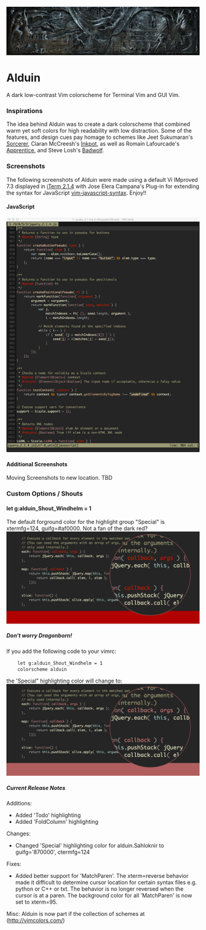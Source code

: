 ![Screenshot Alduin](Screenshots/alduin.jpg)

# Alduin #

A dark low-contrast Vim colorscheme for Terminal Vim and GUI Vim. 

### Inspirations ###

The idea behind Alduin was to create a dark colorscheme that combined warm yet soft colors for high readability with low distraction. Some of the features, and design cues pay homage to schemes like Jeet Sukumaran's [Sorcerer](http://jeetworks.org/sorcerer/), Ciaran McCreesh's [Inkpot](https://github.com/ciaranm/inkpot), as well as Romain Lafourcade's [Apprentice](https://github.com/romainl/Apprentice), and Steve Losh's [Badwolf](https://github.com/sjl/badwolf).

### Screenshots ###

The following screenshots of Alduin were made using a default Vi IMproved 7.3 displayed in [iTerm 2.1.4](https://www.iterm2.com) with Jose Elera Campana's Plug-in for extending the syntax for JavaScript [vim-javascript-syntax](https://github.com/jelera/vim-javascript-syntax). Enjoy!!


#### JavaScript ####
![Screenshot JavaScript](Screenshots/javascript.png)

#### Additional Screenshots ####
Moving Screenshots to new location. TBD

### Custom Options / Shouts ###

#### let g:alduin_Shout_Windhelm = 1 ####
The default forground color for the highlight group "Special" is xtermfg=124, guifg=#af0000. 
Not a fan of the dark red? 
![Screenshot of Default Red](Screenshots/defaultRed.png)

##### Don't worry Dragonborn! #####
If you add the following code to your vimrc: 

        let g:alduin_Shout_Windhelm = 1
        colorscheme alduin

the 'Special" highlighting color will change to:
![Screenshot of Default Red](Screenshots/softRed.png)


##### Current Release Notes #####
Additions:

* Added 'Todo' highlighting 
* Added 'FoldColumn' highlighting

Changes: 

* Changed 'Special' highlighting color for alduin.Sahloknir to guifg='870000', ctermfg=124

Fixes: 

* Added better support for 'MatchParen'. The xterm=reverse behavior made it difficult to determine cursor location for certain syntax files e.g. python or C++ or txt. The behavior is no longer reversed when the cursor is at a paren. The background color for all 'MatchParen' is now set to xterm=95. 

Misc: 
Alduin is now part if the collection of schemes at (http://vimcolors.com/)
